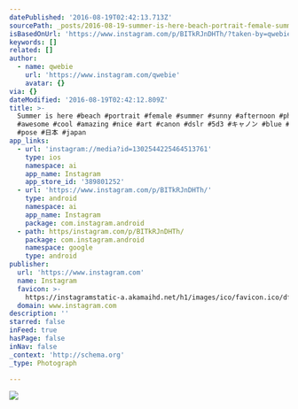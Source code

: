```yaml
---
datePublished: '2016-08-19T02:42:13.713Z'
sourcePath: _posts/2016-08-19-summer-is-here-beach-portrait-female-summer-sunny-afte.md
isBasedOnUrl: 'https://www.instagram.com/p/BITkRJnDHTh/?taken-by=qwebie'
keywords: []
related: []
author:
  - name: qwebie
    url: 'https://www.instagram.com/qwebie'
    avatar: {}
via: {}
dateModified: '2016-08-19T02:42:12.809Z'
title: >-
  Summer is here #beach #portrait #female #summer #sunny #afternoon #photo
  #awesome #cool #amazing #nice #art #canon #dslr #5d3 #キャノン #blue #girl #love
  #pose #日本 #japan
app_links:
  - url: 'instagram://media?id=1302544225464513761'
    type: ios
    namespace: ai
    app_name: Instagram
    app_store_id: '389801252'
  - url: 'https://www.instagram.com/p/BITkRJnDHTh/'
    type: android
    namespace: ai
    app_name: Instagram
    package: com.instagram.android
  - path: https/instagram.com/p/BITkRJnDHTh/
    package: com.instagram.android
    namespace: google
    type: android
publisher:
  url: 'https://www.instagram.com'
  name: Instagram
  favicon: >-
    https://instagramstatic-a.akamaihd.net/h1/images/ico/favicon.ico/dfa85bb1fd63.ico
  domain: www.instagram.com
description: ''
starred: false
inFeed: true
hasPage: false
inNav: false
_context: 'http://schema.org'
_type: Photograph

---
```

![](https://imgflo.herokuapp.com/graph/vahj1ThiexotieMo/82c65a5dfd77c43ce37a459a20efe07a/noop.jpg?input=https%3A%2F%2Fscontent.cdninstagram.com%2Ft51.2885-15%2Fs640x640%2Fsh0.08%2Fe35%2F13722115_1794566767440687_1857168745_n.jpg%3Fig_cache_key%3DMTMwMjU0NDIyNTQ2NDUxMzc2MQ%253D%253D.2)